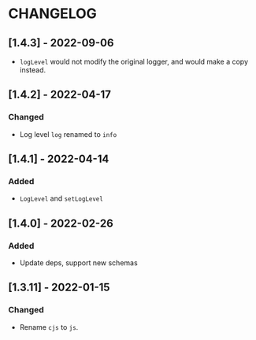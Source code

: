 # CHANGELOG

## [1.4.3] - 2022-09-06
- `logLevel` would not modify the original logger, and would make a copy instead.

## [1.4.2] - 2022-04-17
### Changed
- Log level `log` renamed to `info`

## [1.4.1] - 2022-04-14
### Added
- `LogLevel` and `setLogLevel`

## [1.4.0] - 2022-02-26
### Added
- Update deps, support new schemas

## [1.3.11] - 2022-01-15
### Changed
- Rename `cjs` to `js`.